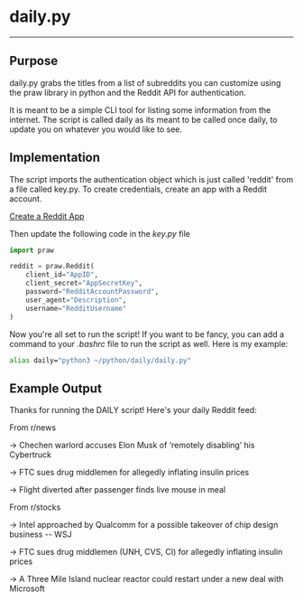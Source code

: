 # daily.py
--------------------------------------------

## Purpose

daily.py grabs the titles from a list of subreddits you can customize 
using the praw library in python and the Reddit API for authentication.

It is meant to be a simple CLI tool for listing some information from the internet.
The script is called daily as its meant to be called once daily, to update you 
on whatever you would like to see. 

## Implementation

The script imports the authentication object which is just called 'reddit' from a 
file called key.py. To create credentials, create an app with a Reddit account.

[Create a Reddit App](https://old.reddit.com/prefs/apps/)

Then update the following code in the *key.py* file
```python
import praw 

reddit = praw.Reddit(
    client_id="AppID",
    client_secret="AppSecretKey",
    password="RedditAccountPassword",
    user_agent="Description",
    username="RedditUsername"
)
```

Now you're all set to run the script! If you want to be fancy, you can add 
a command to your *.bashrc* file to run the script as well. Here is my example:

```bash 
alias daily="python3 ~/python/daily/daily.py"
```

## Example Output

Thanks for running the DAILY script! Here's your daily Reddit feed:

   From r/news

-> Chechen warlord accuses Elon Musk of ‘remotely disabling’ his Cybertruck

-> FTC sues drug middlemen for allegedly inflating insulin prices

-> Flight diverted after passenger finds live mouse in meal


   From r/stocks

-> Intel approached by Qualcomm for a possible takeover of chip design business -- WSJ

-> FTC sues drug middlemen (UNH, CVS, CI) for allegedly inflating insulin prices

-> A Three Mile Island nuclear reactor could restart under a new deal with Microsoft

